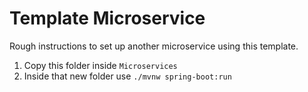# Template Microservice
Rough instructions to set up another microservice using this template.

1. Copy this folder inside  ``Microservices``
2. Inside that new folder use ``./mvnw spring-boot:run``